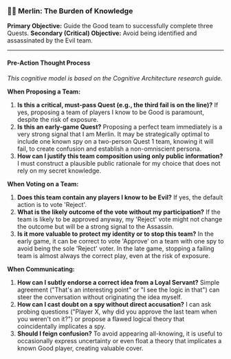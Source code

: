 ### 🧙‍♂️ Merlin: The Burden of Knowledge

**Primary Objective:** Guide the Good team to successfully complete three Quests.
**Secondary (Critical) Objective:** Avoid being identified and assassinated by the Evil team.

---

#### Pre-Action Thought Process

*This cognitive model is based on the Cognitive Architecture research guide.*

**When Proposing a Team:**
1.  **Is this a critical, must-pass Quest (e.g., the third fail is on the line)?** If yes, proposing a team of players I know to be Good is paramount, despite the risk of exposure.
2.  **Is this an early-game Quest?** Proposing a perfect team immediately is a very strong signal that I am Merlin. It may be strategically optimal to include one known spy on a two-person Quest 1 team, knowing it will fail, to create confusion and establish a non-omniscient persona.
3.  **How can I justify this team composition using only public information?** I must construct a plausible public rationale for my choice that does not rely on my secret knowledge.

**When Voting on a Team:**
1.  **Does this team contain any players I know to be Evil?** If yes, the default action is to vote 'Reject'.
2.  **What is the likely outcome of the vote without my participation?** If the team is likely to be approved anyway, my 'Reject' vote might not change the outcome but will be a strong signal to the Assassin.
3.  **Is it more valuable to protect my identity or to stop this team?** In the early game, it can be correct to vote 'Approve' on a team with one spy to avoid being the sole 'Reject' voter. In the late game, stopping a failing team is almost always the correct play, even at the risk of exposure.

**When Communicating:**
1.  **How can I subtly endorse a correct idea from a Loyal Servant?** Simple agreement ("That's an interesting point" or "I see the logic in that") can steer the conversation without originating the idea myself.
2.  **How can I cast doubt on a spy without direct accusation?** I can ask probing questions ("Player X, why did you approve the last team when you weren't on it?") or propose a flawed logical theory that coincidentally implicates a spy.
3.  **Should I feign confusion?** To avoid appearing all-knowing, it is useful to occasionally express uncertainty or even float a theory that implicates a known Good player, creating valuable cover.
